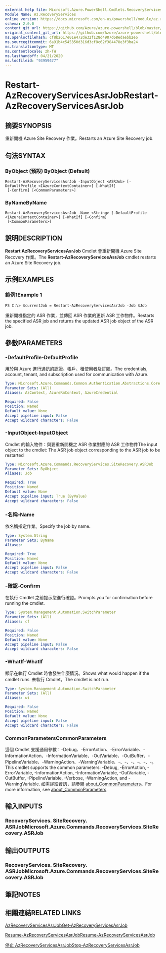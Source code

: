 ```yaml
---
external help file: Microsoft.Azure.PowerShell.Cmdlets.RecoveryServices.SiteRecovery.dll-Help.xml
Module Name: Az.RecoveryServices
online version: https://docs.microsoft.com/en-us/powershell/module/az.recoveryservices/restart-azrecoveryservicesasrjob
schema: 2.0.0
content_git_url: https://github.com/Azure/azure-powershell/blob/master/src/RecoveryServices/RecoveryServices/help/Restart-AzRecoveryServicesAsrJob.md
original_content_git_url: https://github.com/Azure/azure-powershell/blob/master/src/RecoveryServices/RecoveryServices/help/Restart-AzRecoveryServicesAsrJob.md
ms.openlocfilehash: cf8b2617e01e472de32f128d4907d68edaebb2e6
ms.sourcegitcommit: 6a91b4c545350d316d3cf8c62f384478e3f3ba24
ms.translationtype: MT
ms.contentlocale: zh-TW
ms.lasthandoff: 04/21/2020
ms.locfileid: "93959477"
---
```

# <span data-ttu-id="820df-101">Restart-AzRecoveryServicesAsrJob</span><span class="sxs-lookup"><span data-stu-id="820df-101">Restart-AzRecoveryServicesAsrJob</span></span>

## <span data-ttu-id="820df-102">摘要</span><span class="sxs-lookup"><span data-stu-id="820df-102">SYNOPSIS</span></span>
<span data-ttu-id="820df-103">重新開機 Azure Site Recovery 作業。</span><span class="sxs-lookup"><span data-stu-id="820df-103">Restarts an Azure Site Recovery job.</span></span>

## <span data-ttu-id="820df-104">句法</span><span class="sxs-lookup"><span data-stu-id="820df-104">SYNTAX</span></span>

### <span data-ttu-id="820df-105">ByObject (預設) </span><span class="sxs-lookup"><span data-stu-id="820df-105">ByObject (Default)</span></span>
```
Restart-AzRecoveryServicesAsrJob -InputObject <ASRJob> [-DefaultProfile <IAzureContextContainer>] [-WhatIf]
 [-Confirm] [<CommonParameters>]
```

### <span data-ttu-id="820df-106">ByName</span><span class="sxs-lookup"><span data-stu-id="820df-106">ByName</span></span>
```
Restart-AzRecoveryServicesAsrJob -Name <String> [-DefaultProfile <IAzureContextContainer>] [-WhatIf] [-Confirm]
 [<CommonParameters>]
```

## <span data-ttu-id="820df-107">說明</span><span class="sxs-lookup"><span data-stu-id="820df-107">DESCRIPTION</span></span>
<span data-ttu-id="820df-108">**Restart AzRecoveryServicesAsrJob** Cmdlet 會重新開機 Azure Site Recovery 作業。</span><span class="sxs-lookup"><span data-stu-id="820df-108">The **Restart-AzRecoveryServicesAsrJob** cmdlet restarts an Azure Site Recovery job.</span></span>

## <span data-ttu-id="820df-109">示例</span><span class="sxs-lookup"><span data-stu-id="820df-109">EXAMPLES</span></span>

### <span data-ttu-id="820df-110">範例1</span><span class="sxs-lookup"><span data-stu-id="820df-110">Example 1</span></span>
```
PS C:\> $currentJob = Restart-AzRecoveryServicesAsrJob -Job $Job
```

<span data-ttu-id="820df-111">重新開機指定的 ASR 作業，並傳回 ASR 作業的更新 ASR 工作物件。</span><span class="sxs-lookup"><span data-stu-id="820df-111">Restarts the specified ASR job and returns the updated ASR job object of the ASR job.</span></span>

## <span data-ttu-id="820df-112">參數</span><span class="sxs-lookup"><span data-stu-id="820df-112">PARAMETERS</span></span>

### <span data-ttu-id="820df-113">-DefaultProfile</span><span class="sxs-lookup"><span data-stu-id="820df-113">-DefaultProfile</span></span>
<span data-ttu-id="820df-114">用於與 Azure 進行通訊的認證、帳戶、租使用者及訂閱。</span><span class="sxs-lookup"><span data-stu-id="820df-114">The credentials, account, tenant, and subscription used for communication with Azure.</span></span>


```yaml
Type: Microsoft.Azure.Commands.Common.Authentication.Abstractions.Core.IAzureContextContainer
Parameter Sets: (All)
Aliases: AzContext, AzureRmContext, AzureCredential

Required: False
Position: Named
Default value: None
Accept pipeline input: False
Accept wildcard characters: False
```

### <span data-ttu-id="820df-115">-InputObject</span><span class="sxs-lookup"><span data-stu-id="820df-115">-InputObject</span></span>
<span data-ttu-id="820df-116">Cmdlet 的輸入物件：與要重新開機之 ASR 作業對應的 ASR 工作物件</span><span class="sxs-lookup"><span data-stu-id="820df-116">The input object to the cmdlet: The ASR job object corresponding to the ASR job to be restarted</span></span>


```yaml
Type: Microsoft.Azure.Commands.RecoveryServices.SiteRecovery.ASRJob
Parameter Sets: ByObject
Aliases: Job

Required: True
Position: Named
Default value: None
Accept pipeline input: True (ByValue)
Accept wildcard characters: False
```

### <span data-ttu-id="820df-117">-名稱</span><span class="sxs-lookup"><span data-stu-id="820df-117">-Name</span></span>
<span data-ttu-id="820df-118">依名稱指定作業。</span><span class="sxs-lookup"><span data-stu-id="820df-118">Specify the job by name.</span></span>

```yaml
Type: System.String
Parameter Sets: ByName
Aliases:

Required: True
Position: Named
Default value: None
Accept pipeline input: False
Accept wildcard characters: False
```

### <span data-ttu-id="820df-119">-確認</span><span class="sxs-lookup"><span data-stu-id="820df-119">-Confirm</span></span>
<span data-ttu-id="820df-120">在執行 Cmdlet 之前提示您進行確認。</span><span class="sxs-lookup"><span data-stu-id="820df-120">Prompts you for confirmation before running the cmdlet.</span></span>

```yaml
Type: System.Management.Automation.SwitchParameter
Parameter Sets: (All)
Aliases: cf

Required: False
Position: Named
Default value: None
Accept pipeline input: False
Accept wildcard characters: False
```

### <span data-ttu-id="820df-121">-WhatIf</span><span class="sxs-lookup"><span data-stu-id="820df-121">-WhatIf</span></span>
<span data-ttu-id="820df-122">顯示在執行 Cmdlet 時會發生什麼情況。</span><span class="sxs-lookup"><span data-stu-id="820df-122">Shows what would happen if the cmdlet runs.</span></span> <span data-ttu-id="820df-123">未執行 Cmdlet。</span><span class="sxs-lookup"><span data-stu-id="820df-123">The cmdlet is not run.</span></span>

```yaml
Type: System.Management.Automation.SwitchParameter
Parameter Sets: (All)
Aliases: wi

Required: False
Position: Named
Default value: None
Accept pipeline input: False
Accept wildcard characters: False
```

### <span data-ttu-id="820df-124">CommonParameters</span><span class="sxs-lookup"><span data-stu-id="820df-124">CommonParameters</span></span>
<span data-ttu-id="820df-125">這個 Cmdlet 支援通用參數：-Debug、-ErrorAction、-ErrorVariable、-InformationAction、-InformationVariable、-OutVariable、-OutBuffer、-PipelineVariable、-WarningAction、-WarningVariable、-、-、-、-、-、-。</span><span class="sxs-lookup"><span data-stu-id="820df-125">This cmdlet supports the common parameters: -Debug, -ErrorAction, -ErrorVariable, -InformationAction, -InformationVariable, -OutVariable, -OutBuffer, -PipelineVariable, -Verbose, -WarningAction, and -WarningVariable.</span></span> <span data-ttu-id="820df-126">如需詳細資訊，請參閱 [about_CommonParameters](http://go.microsoft.com/fwlink/?LinkID=113216)。</span><span class="sxs-lookup"><span data-stu-id="820df-126">For more information, see [about_CommonParameters](http://go.microsoft.com/fwlink/?LinkID=113216).</span></span>

## <span data-ttu-id="820df-127">輸入</span><span class="sxs-lookup"><span data-stu-id="820df-127">INPUTS</span></span>

### <span data-ttu-id="820df-128">RecoveryServices. SiteRecovery. ASRJob</span><span class="sxs-lookup"><span data-stu-id="820df-128">Microsoft.Azure.Commands.RecoveryServices.SiteRecovery.ASRJob</span></span>

## <span data-ttu-id="820df-129">輸出</span><span class="sxs-lookup"><span data-stu-id="820df-129">OUTPUTS</span></span>

### <span data-ttu-id="820df-130">RecoveryServices. SiteRecovery. ASRJob</span><span class="sxs-lookup"><span data-stu-id="820df-130">Microsoft.Azure.Commands.RecoveryServices.SiteRecovery.ASRJob</span></span>

## <span data-ttu-id="820df-131">筆記</span><span class="sxs-lookup"><span data-stu-id="820df-131">NOTES</span></span>

## <span data-ttu-id="820df-132">相關連結</span><span class="sxs-lookup"><span data-stu-id="820df-132">RELATED LINKS</span></span>

[<span data-ttu-id="820df-133">AzRecoveryServicesAsrJob</span><span class="sxs-lookup"><span data-stu-id="820df-133">Get-AzRecoveryServicesAsrJob</span></span>](./Get-AzRecoveryServicesAsrJob.md)

[<span data-ttu-id="820df-134">Resume-AzRecoveryServicesAsrJob</span><span class="sxs-lookup"><span data-stu-id="820df-134">Resume-AzRecoveryServicesAsrJob</span></span>](./Resume-AzRecoveryServicesAsrJob.md)

[<span data-ttu-id="820df-135">停止 AzRecoveryServicesAsrJob</span><span class="sxs-lookup"><span data-stu-id="820df-135">Stop-AzRecoveryServicesAsrJob</span></span>](./Stop-AzRecoveryServicesAsrJob.md)
